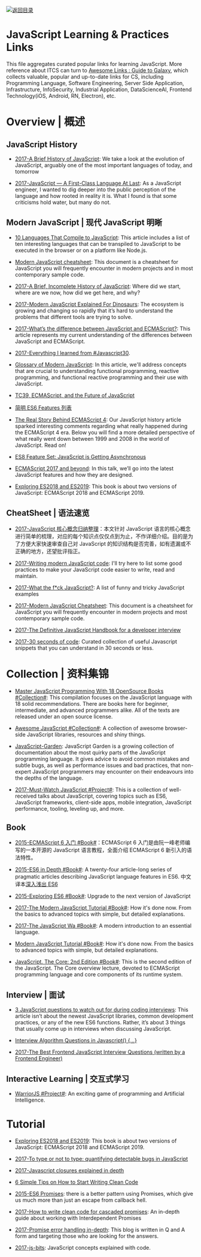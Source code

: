 [![返回目录](https://user-images.githubusercontent.com/5803001/38079637-ff0abcf0-3371-11e8-9b76-ad651620afc7.jpg)](https://github.com/wxyyxc1992/Awesome-Lists)

# JavaScript Learning & Practices Links

This file aggregates curated popular links for learning JavaScript. More reference about ITCS can turn to [Awesome Links : Guide to Galaxy](https://github.com/wxyyxc1992/Awesome-Lists), which collects valuable, popular and up-to-date links for CS, including Programming Language, Software Engineering, Server Side Application, Infrastructure, InfoSecurity, Industrial Application, DataScienceAI, Frontend Technology(iOS, Android, RN, Electron), etc.

# Overview | 概述

## JavaScript History

- [2017-A Brief History of JavaScript](https://auth0.com/blog/a-brief-history-of-javascript/): We take a look at the evolution of JavaScript, arguably one of the most important languages of today, and tomorrow

- [2017-JavaScript — A First-Class Language At Last](https://hackernoon.com/javascript-a-first-class-language-at-last-209376f69731): As a JavaScript engineer, I wanted to dig deeper into the public perception of the language and how rooted in reality it is. What I found is that some criticisms hold water, but many do not.

## Modern JavaScript | 现代 JavaScript 明晰

- [10 Languages That Compile to JavaScript](https://www.sitepoint.com/10-languages-compile-javascript/): This article includes a list of ten interesting languages that can be transpiled to JavaScript to be executed in the browser or on a platform like Node.js.

- [Modern JavaScript cheatsheet](https://github.com/mbeaudru/modern-js-cheatsheet): This document is a cheatsheet for JavaScript you will frequently encounter in modern projects and in most contemporary sample code.

- [2017-A Brief, Incomplete History of JavaScript](https://closebrace.com/articles/2017-09-11/a-brief-incomplete-history-of-javascript): Where did we start, where are we now, how did we get here, and why?

- [2017-Modern JavaScript Explained For Dinosaurs](https://parg.co/UAf): The ecosystem is growing and changing so rapidly that it’s hard to understand the problems that different tools are trying to solve.

- [2017-What’s the difference between JavaScript and ECMAScript?](https://parg.co/USa): This article represents my current understanding of the differences between JavaScript and ECMAScript.

- [2017-Everything I learned from #Javascript30](https://medium.com/craft-academy/everything-i-learned-from-javascript30-d8d2db246b7?source=userActivityShare-fe48c4221a4c-1488448383).

- [Glossary of Modern JavaScript](https://auth0.com/blog/glossary-of-modern-javascript-concepts/): In this article, we'll address concepts that are crucial to understanding functional programming, reactive programming, and functional reactive programming and their use with JavaScript.

- [TC39, ECMAScript, and the Future of JavaScript](https://parg.co/bXD)

- [简明 ES6 Features 列表](https://codetower.github.io/es6-features/)

- [The Real Story Behind ECMAScript 4](https://auth0.com/blog/the-real-story-behind-es4/): Our JavaScript history article sparked interesting comments regarding what really happened during the ECMAScript 4 era. Below you will find a more detailed perspective of what really went down between 1999 and 2008 in the world of JavaScript. Read on!

- [ES8 Feature Set: JavaScript is Getting Asynchronous](https://medium.com/@Eugeniya/es8-feature-set-javascript-is-getting-asynchronous-2a8a43dd0cbc#.brnqngo2n)

- [ECMAScript 2017 and beyond](https://speakerdeck.com/rauschma/ecmascript-2017-and-beyond): In this talk, we’ll go into the latest JavaScript features and how they are designed.

- [Exploring ES2018 and ES2019](http://exploringjs.com/es2018-es2019/toc.html): This book is about two versions of JavaScript: ECMAScript 2018 and ECMAScript 2019.

## CheatSheet | 语法速览

- [2017-JavaScript 核心概念归纳整理](https://mp.weixin.qq.com/s/I7A1iC8Et6uOGZ234DsTlA)：本文针对 JavaScript 语言的核心概念进行简单的梳理，对应的每个知识点仅仅点到为止，不作详细介绍。目的是为了方便大家快速审查自己对 JavaScript 的知识结构是否完善，如有遗漏或不正确的地方，还望批评指正。

- [2017-Writing modern JavaScript code](https://dev.to/scastiel/writing-modern-javascript-code): I'll try here to list some good practices to make your JavaScript code easier to write, read and maintain.

- [2017-What the f\*ck JavaScript?](https://github.com/denysdovhan/wtfjs#-is-equal-): A list of funny and tricky JavaScript examples

- [2017-Modern JavaScript Cheatsheet](https://github.com/mbeaudru/modern-js-cheatsheet): This document is a cheatsheet for JavaScript you will frequently encounter in modern projects and most contemporary sample code.

* [2017-The Definitive JavaScript Handbook for a developer interview ](https://parg.co/UZS)

* [2017-30 seconds of code](https://github.com/Chalarangelo/30-seconds-of-code): Curated collection of useful Javascript snippets that you can understand in 30 seconds or less.

# Collection | 资料集锦

- [Master JavaScript Programming With 18 OpenSource Books #Collection#](http://6me.us/snwXG): This compilation focuses on the JavaScript language with 18 solid recommendations. There are books here for beginner, intermediate, and advanced programmers alike. All of the texts are released under an open source license.

- [Awesome JavaScript #Collection#](https://github.com/sorrycc/awesome-javascript): A collection of awesome browser-side JavaScript libraries, resources and shiny things.

- [JavaScript-Garden](http://bonsaiden.github.io/JavaScript-Garden/): JavaScript Garden is a growing collection of documentation about the most quirky parts of the JavaScript programming language. It gives advice to avoid common mistakes and subtle bugs, as well as performance issues and bad practices, that non-expert JavaScript programmers may encounter on their endeavours into the depths of the language.

* [2017-Must-Watch JavaScript #Project#](https://parg.co/U37): This is a collection of well-received talks about JavaScript, covering topics such as ES6, JavaScript frameworks, client-side apps, mobile integration, JavaScript performance, tooling, leveling up, and more.

## Book

- [2015-ECMAScript 6 入门 #Book#](http://es6.ruanyifeng.com/#README)：ECMAScript 6 入门是由阮一峰老师编写的一本开源的 JavaScript 语言教程，全面介绍 ECMAScript 6 新引入的语法特性。

- [2015-ES6 in Depth #Book#](https://ponyfoo.com/articles/tagged/es6-in-depth): A twenty-four article-long series of pragmatic articles describing JavaScript language features in ES6. 中文译本[深入浅出 ES6]()

- [2015-Exploring ES6 #Book#](http://exploringjs.com/es6/index.html): Upgrade to the next version of JavaScript

- [2017-The Modern JavaScript Tutorial #Book#](https://javascript.info/): How it's done now. From the basics to advanced topics with simple, but detailed explanations.

- [2017-The JavaScript Wa #Book#](https://github.com/bpesquet/thejsway): A modern introduction to an essential language.

* [Modern JavaScript Tutorial #Book#](https://github.com/iliakan/javascript-tutorial-en): How it's done now. From the basics to advanced topics with simple, but detailed explanations.

* [JavaScript. The Core: 2nd Edition #Book#](http://dmitrysoshnikov.com/ecmascript/javascript-the-core-2nd-edition/#class): This is the second edition of the JavaScript. The Core overview lecture, devoted to ECMAScript programming language and core components of its runtime system.

## Interview | 面试

- [3 JavaScript questions to watch out for during coding interviews](http://6me.us/JAZ4): This article isn’t about the newest JavaScript libraries, common development practices, or any of the new ES6 functions. Rather, it’s about 3 things that usually come up in interviews when discussing JavaScript.

- [Interview Algorithm Questions in Javascript() {...}](https://github.com/kennymkchan/interview-questions-in-javascript)

- [2017-The Best Frontend JavaScript Interview Questions (written by a Frontend Engineer)](https://parg.co/bIL)

## Interactive Learning | 交互式学习

- [WarriorJS #Project#](https://github.com/olistic/warriorjs): An exciting game of programming and Artificial Intelligence.

# Tutorial

- [Exploring ES2018 and ES2019](http://exploringjs.com/es2018-es2019/toc.html): This book is about two versions of JavaScript: ECMAScript 2018 and ECMAScript 2019.

- [2017-To type or not to type: quantifying detectable bugs in JavaScript](https://parg.co/bwX)

* [2017-Javascript closures explained in depth](https://weeklywebwisdom.com/2017/09/24/javascript-closures-explained-in-depth/)

- [6 Simple Tips on How to Start Writing Clean Code](https://parg.co/UlR)

* [2015-ES6 Promises](http://www.datchley.name/es6-promises/): there is a better pattern using Promises, which give us much more than just an escape from callback hell.

* [2017-How to write clean code for cascaded promises](https://hackernoon.com/how-to-write-clean-code-for-cascaded-promises-809de5b950fd): An in-depth guide about working with Interdependent Promises

* [2017-Promise error handling in-depth](https://codeburst.io/promise-error-handling-in-depth-90b0965149c0): This blog is written in Q and A form and targeting those who are looking for the answers.

- [2017-js-bits](https://github.com/vasanthk/js-bits): JavaScript concepts explained with code.

